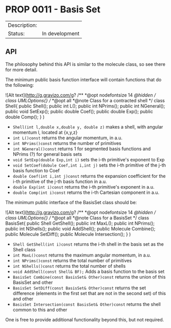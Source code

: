 # PROP 0011 - Basis Set

|                |                                           |
|:---------------|:------------------------------------------|
| Description:   |                                           |
| Status:        | In development                            |
 

## API
The philosophy behind this API is similar to the molecule class, so see there for more detail.

The minimum public basis function interface will contain functions that do the following:

![Alt text](http://g.gravizo.com/g?
/**
*@opt nodefontsize 14
*@hidden
*/
class UMLOptions{}
/**
*@opt all
*@note Class for a contracted shell
*/
class Shell{
public Shell();
public int L();
public int NPrims();
public int NGeneral();
public void SetExp();
public double Coef();
public double Exp();
public double Comp();
}
)

* `Shell(int l,double x,double y, double z)` makes a shell, with angular momentum l, located at {x,y,z}
* `int L()const` returns the angular momentum, in a.u.
* `int NPrims()const` returns the number of primitives
* `int NGeneral()const` returns 1 for segmented basis functions and NPrims (?) for general basis sets
* `void SetExp(double Exp,int i)` sets the i-th primitive's exponent to Exp
* `void SetCoef(dobule Coef,int i,int j)` sets the i-th primitive of the j-th basis function to Coef
* `double Coef(int i,int j)const` returns the expansion coefficient for the i-th primitive of the j-th basis function  in a.u.
* `double Exp(int i)const` returns the i-th primitive's exponent in a.u.
* `double Comp(int i)const` returns the i-th Cartesian component in a.u.

The minimum public interface of the BasisSet class should be:

![Alt text](http://g.gravizo.com/g?
/**
*@opt nodefontsize 14
*@hidden
*/
class UMLOptions{}
/**
*@opt all
*@note Class for a BasisSet
*/
class BasisSet{
public Shell GetShell();
public int MaxL();
public int NPrims();
public int NShells();
public void AddShell();
public Molecule Combine();
public Molecule SetDiff();
public Molecule Intersection();
}
)

* `Shell GetShell(int i)const` returns the i-th shell in the basis set as the Shell class
* `int MaxL()const` returns the maximum angular momentum, in a.u.
* `int NPrims()const` returns the total number of primitives
* `int NShells()const` returns the total number of shells
* `void AddShell(const Shell& BF);` Adds a basis function to the basis set
* `BasisSet Combine(const BasisSet& Other)const` returns the union of this BasisSet and other
* `BasisSet SetDiff(const BasisSet& Other)const` returns the set difference (elements in the first set that are not in the second set) of this and other
* `BasisSet Intersection(const BasisSet& Other)const` returns the shell common to this and other
 
One is free to provide additional functionality beyond this, but not required.
 
